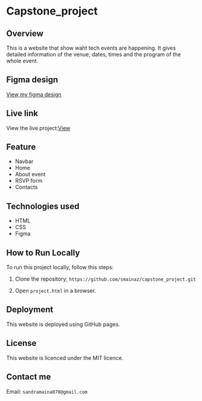 # Capstone_project

## Overview
This is a website that show waht tech events are happening. It gives detailed information of the venue, dates, times and the program of the whole event.

## Figma design

<a href="">View my figma design</a>

## Live link

View the live project:<a href="https://smainaz.github.io/capstone_project/">View </a>

## Feature

- Navbar
- Home
- About event
- RSVP form
- Contacts

## Technologies used

- HTML
- CSS
- Figma

## How to Run Locally

To run this project locally, follow this steps:

1. Clone the repository;
`https://github.com/smainaz/capstone_project.git`

2. Open `project.html` in a browser.

## Deployment

This website is deployed using GitHub pages.

## License

This website is licenced under the MIT licence.

## Contact me

Email: `sandramaina078@gmail.com`